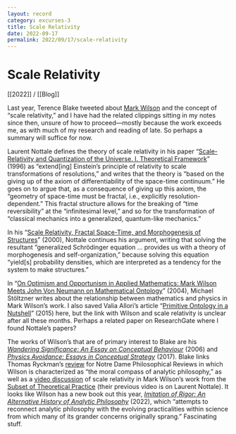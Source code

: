 ```yaml
---
layout: record
category: excurses-3
title: Scale Relativity
date: 2022-09-17
permalink: 2022/09/17/scale-relativity
---
```


# Scale Relativity

[[2022]] / [[Blog]]

Last year, Terence Blake tweeted about [Mark Wilson](https://en.wikipedia.org/wiki/Mark_Wilson_(philosopher)) and the concept of “scale relativity,” and I have had the related clippings sitting in my notes since then, unsure of how to proceed—mostly because the work exceeds me, as with much of my research and reading of late. So perhaps a summary will suffice for now.

Laurent Nottale defines the theory of scale relativity in his paper “[Scale-Relativity and Quantization of the Universe. I. Theoretical Framework](https://www.researchgate.net/publication/234532074_Scale-relativity_and_quantization_of_the_universe_I_Theoretical_framework)” (1996) as “extend[ing] Einstein’s principle of relativity to scale transformations of resolutions,” and writes that the theory is “based on the giving up of the axiom of differentiability of the space-time continuum.” He goes on to argue that, as a consequence of giving up this axiom, the “geometry of space-time must be fractal, i.e., explicitly resolution-dependent.” This fractal structure allows for the breaking of “time reversibility” at the “infinitesimal level,” and so for the transformation of “classical mechanics into a generalized, quantum-like mechanics.”

In his “[Scale Relativity, Fractal Space-Time, and Morphogenesis of Structures](https://www.researchgate.net/publication/228772060_Scale_Relativity_Fractal_Space-Time_and_Morphogenesis_of_Structures)” (2000), Nottale continues his argument, writing that solving the resultant “generalized Schrödinger equation ... provides us with a theory of morphogenesis and self-organization,” because solving this equation “yield[s] probability densities, which are interpreted as a tendency for the system to make structures.”

In “[On Optimism and Opportunism in Applied Mathematics: Mark Wilson Meets John Von Neumann on Mathematical Ontology](https://www.jstor.org/stable/20013247)” (2004), Michael Stöltzner writes about the relationship between mathematics and physics in Mark Wilson’s work. I also saved Valia Allori’s article “[Primitive Ontology in a Nutshell](https://www.researchgate.net/publication/281375898_Primitive_Ontology_in_a_Nutshell)” (2015) here, but the link with Wilson and scale relativity is unclear after all these months. Perhaps a related paper on ResearchGate where I found Nottale’s papers?

The works of Wilson’s that are of primary interest to Blake are his [*Wandering Significance: An Essay on Conceptual Behaviour*](https://books.google.ca/books/about/Wandering_Significance.html?id=CUPxT8MXmL8C) (2006) and [*Physics Avoidance: Essays in Conceptual Strategy*](https://books.google.ca/books?id=Mpg4DwAAQBAJ) (2017). Blake links Thomas Ryckman’s [review](https://ndpr.nd.edu/reviews/physics-avoidance-essays-in-conceptual-strategy/) for Notre Dame Philosophical Reviews in which Wilson is characterized as “the moral compass of analytic philosophy,” as well as a [video discussion](https://www.youtube.com/watch?v=7eiVNQsuwXg) of scale relativity in Mark Wilson’s work from the [Subset of Theoretical Practice](https://www.theoreticalpractice.com/) (their previous video is on Laurent Nottale). It looks like Wilson has a new book out this year, [*Imitation of Rigor: An Alternative History of Analytic Philosophy*](https://books.google.ca/books/about/Imitation_of_Rigor.html?id=dYNSEAAAQBAJ) (2022), which “attempts to reconnect analytic philosophy with the evolving practicalities within science from which many of its grander concerns originally sprang.” Fascinating stuff.

